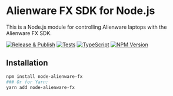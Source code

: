 # Alienware FX SDK for Node.js

This is a Node.js module for controlling Alienware laptops with the Alienware FX SDK.

[![Release & Publish](https://github.com/amochkin/node-alienware-fx/actions/workflows/publish.yml/badge.svg)](https://github.com/amochkin/node-alienware-fx/actions/workflows/publish.yml)
[![Tests](https://github.com/amochkin/node-alienware-fx/actions/workflows/tests.yml/badge.svg)](https://github.com/amochkin/node-alienware-fx/actions/workflows/tests.yml)
[![TypeScript](https://img.shields.io/badge/%3C%2F%3E-TypeScript-%230074c1.svg)](http://www.typescriptlang.org/)
[![NPM Version](https://img.shields.io/npm/v/amochkin/node-alienware-fx.svg)](https://www.npmjs.com/package/amochkin/node-alienware-fx)

## Installation

```bash
npm install node-alienware-fx
### Or for Yarn:
yarn add node-alienware-fx
```
